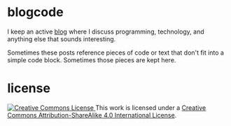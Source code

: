 # blogcode

I keep an active [blog][penryu_blog] where I discuss programming,
technology, and anything else that sounds interesting.

Sometimes these posts reference pieces of code or text that don't fit
into a simple code block. Sometimes those pieces are kept here.

[penryu_blog]: https://type.penryu.app/

# license

[![Creative Commons
License](https://i.creativecommons.org/l/by-sa/4.0/88x31.png)
](http://creativecommons.org/licenses/by-sa/4.0/) This work is licensed
under a [Creative Commons Attribution-ShareAlike 4.0 International
License](http://creativecommons.org/licenses/by-sa/4.0/).
